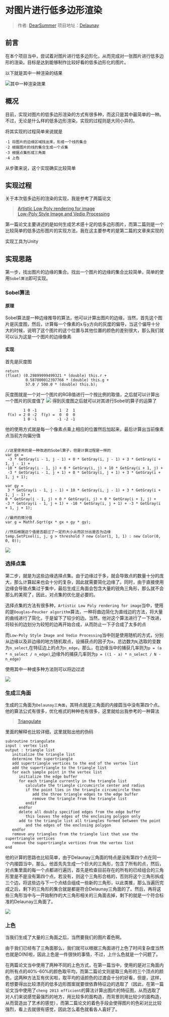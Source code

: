 # 对图片进行低多边形渲染

> 作者: [DearSummer](https://github.com/DearSummer)
> 项目地址：[Delaunay](https://github.com/DearSummer/Delaunay)

## 前言

在本个项目当中，尝试着对图片进行低多边形化，从而完成对一张图片进行低多边形的渲染。目标是达到能够制作比较好看的低多边形化的图片。

以下就是其中一种渲染的结果

 ![其中一种渲染效果](../pics/_0.jpg)

## 概况

目前，实现对图片的低多边形渲染的方式有很多种，而这只是其中最简单的一种。不过，无论是什么样的低多边形渲染，实现的过程则是大同小异的。

将其实现的过程简单来说就是

    ·1 将图片的边缘区域找出来，形成一个线的集合
    ·2 根据图片的线的集合生成一个点集
    ·3 根据点集形成三角面
    ·4 上色

从步骤来说，这个实现确实比较简单

## 实现过程

关于本次低多边形的渲染的实现，我是参考了两篇论文
>[Artistic Low Poly rendering for image](https://link.springer.com/article/10.1007/s00371-015-1082-2#Fig4)  
[Low-Poly Style Image and Vedio Processing](https://ieeexplore.ieee.org/document/7314186)

第一篇论文主要讲述的是如何生成艺术感十足的低多边形图片，而第二篇则是一个比较简单的低多边形图片的实现方法，我在这主要参考的是第二篇的文章来实现的

实现工具为Unity

## 实现思路

第一步，找出图片的边缘的集合。找出一个图片的边缘的集合比较简单，简单的使用`Sobel算法`即可实现。

### Sobel算法

#### 原理
Sobel算法是一种边缘推导的算法，他可以计算出图片的边缘，当然，首先这个图片是灰度图，然后，计算每一个像素的x与y方向的灰度的偏导，当这个偏导十分大的时候，说明了这个图片的这个位置与其他位置的颜色的差别很大，那么我们就可以认为这是一个图片的边缘像素

#### 实现
首先是灰度图
```
return 
(float) (0.29899999499321 * (double) this.r + 
         0.587000012397766 * (double) this.g + 
         57.0 / 500.0 * (double) this.b);
```
灰度图就是一个对一个图片的RGB值进行一个按比例的取值，之后就可以计算出一个图片的灰度值了
 ![](../pics/_gray.png)
得到灰度图之后就可以对其进行Sobel的算子的运算了
```
        1 0 -1          1  2  1
 f(x) = 2 0 -2  f(y) =  0  0  0
        1 0 -1         -1 -2 -1
```
他的使用方式就是每一个像素点乘上相应的位置然后加起来，最后计算出当前像素点当前方向偏分值
```

//这里使用的是一种改进的Sobel算子，但是计算过程是一样的
var gx =
 -3 * GetGray(i - 1, j - 1) + 0 * GetGray(i, j - 1) + 3 * GetGray(i + 1, j - 1) +
-10 * GetGray(i - 1, j) + 0 * GetGray(i, j) + 10 * GetGray(i + 1, j) +
 -3 * GetGray(i - 1, j + 1) + 0 * GetGray(i, j + 1) + 3 * GetGray(i + 1, j + 1);

var gy =
 3 * GetGray(i - 1, j - 1) + 10 * GetGray(i, j - 1) + 3 * GetGray(i + 1, j - 1) +
0 * GetGray(i - 1, j) + 0 * GetGray(i, j) + 0 * GetGray(i + 1, j) +
-3 * GetGray(i - 1, j + 1) + -10 * GetGray(i, j + 1) + -3 * GetGray(i + 1, j + 1);

//最终的微分值
var g = Mathf.Sqrt(gx * gx + gy * gy);

//然后根据这个值是否超过了一定的大小从而区分出是否为边缘
temp.SetPixel(i, j, g > threshold ? new Color(1, 1, 1) : new Color(0, 0, 0));

```
![](../pics/_sobel.png)

### 选择点集
第二步，就是为这些边缘选择点集。由于边缘过于多，就会导致点的数量十分的庞大，那么计算起来也会十分的复杂，因此就需要简化边缘了。同时，由于直接使用边缘会导致点集过于集中，最后生成三角面会包含大量的锐角三角形，那么就不会那么的美观了，因此，对点集的优化是必要的。

选择点集的方法有很多种，`Artistic Low Poly rendering for image`当中，使用的是`Douglas–Peucker algorithm`算法，一种将曲边简化为直线边的方法，将大量的曲线进行了简化，于是留下了较少的边。当然，他对这个算法进行了一下改进，将较长的边划分为较短的边再开始合成，从而防止一下子合成了太多的点

而`Low-Poly Style Image and Vedio Processing`当中则是使用随机的方式，分别从边缘以及非边缘的地方随机取点，设捕获点的因子为`a`，总边数为`N`,选取的变数为`n_select`,在特征边上的点为`n_edge`，那么，在边缘当中的捕获几率则为`p = (a * n_select / n_edge)`,边缘外的捕获几率则为`p = ((1 - a) * n_select / N - n_edge)`

使用其中一种或多种方法则可以将边过滤

![](../pics/_vertex.png)

### 生成三角面
生成的三角面为`Delaunay三角面`，其特点就是三角面的内接圆当中没有第四个点。他的算法公式有很多，优化格式的种种也有很多，这里就给出我参考的一种算法
>[Triangulate](http://paulbourke.net/papers/triangulate/)

里面的解释也比较详细，这里就贴出他的伪码
```
subroutine triangulate
input : vertex list
output : triangle list
   initialize the triangle list
   determine the supertriangle
   add supertriangle vertices to the end of the vertex list
   add the supertriangle to the triangle list
   for each sample point in the vertex list
      initialize the edge buffer
      for each triangle currently in the triangle list
         calculate the triangle circumcircle center and radius
         if the point lies in the triangle circumcircle then
            add the three triangle edges to the edge buffer
            remove the triangle from the triangle list
         endif
      endfor
      delete all doubly specified edges from the edge buffer
         this leaves the edges of the enclosing polygon only
      add to the triangle list all triangles formed between the point 
         and the edges of the enclosing polygon
   endfor
   remove any triangles from the triangle list that use the supertriangle vertices
   remove the supertriangle vertices from the vertex list
end
```

他的计算的思路也比较简单，由于Delaunay三角面的特点是没有第四个点在同一个内接圆当中，那么，他首先先生成一个巨大的三角形，包含了所有的点，然后，对点集里面的每一个点都进行遍历，首先是检查目前存在的所有的已经组合的三角形里是不是没有第四个点，若没有，则这个三角形合格的，否则将这个三角形拆成三个边，将这些边与下一个点结合组成一些新的三角形，以此类推，那么当遍历完成之后，剩下的三角形的集合就是都是符合Delaunay三角面的了。然后，再将这些三角形当中与一开始制作的大三角形相关的三角面去掉，剩下的就是一个符合标准的Delaunay三角面了。

![](../pics/_delaunary.png)

### 上色
当我们生成了大量的三角面之后，当然要我们的图片着色啊。

由于我们已经有了三角面那么，我们就可以根据三角面进行上色了时间复杂度当然也就是O(N)啦，因此上色是一件很快的事情，不过，上什么色就是一个问题了。

在两篇论文当中使用了两种不同的上色方式，在第一篇当中，使用的是对三角面内的所有点的40%-60%的颜色取平均，而第二篇论文则是取三角形的三个顶点的颜色，这两种方法互有优劣啦，取平均的话颜色的过渡会十分的好看，但是，这样，若想要得出比较漂亮的低多边形图案就要很依靠特征边的选取了（因此，在第一篇论文当中使用了`cheng 2013 efficient`的算法计算出图片的特征图，从而选取了对人们来说感觉最强烈的地方，用比较多的面构造，而背景则用比较少的面构造，从而营造出了艺术的感觉），而第二篇论文的着色手段会使得图片的色彩对比比较强烈，看上去就很有感觉，因此怎么着色就看各人喜好了。

